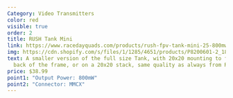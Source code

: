 ```yaml
---
Category: Video Transmitters
color: red
visible: true
order: 2
title: RUSH Tank Mini
link: https://www.racedayquads.com/products/rush-fpv-tank-mini-25-800mw-20x20-5-8ghz-vtx-mmcx
img: https://cdn.shopify.com/s/files/1/1285/4651/products/P8200601-2_1800x1800.jpg?v=1626830058
text: A smaller version of the full size Tank, with 20x20 mounting to fit in the
  back of the frame, or on a 20x20 stack, same quality as always from RUSH
price: $38.99
point1: "Output Power: 800mW"
point2: "Connector: MMCX"
---
```

